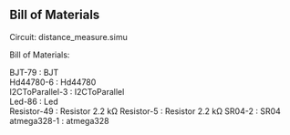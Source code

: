 ## Bill of Materials


Circuit: distance_measure.simu

Bill of Materials:

BJT-79 : BJT   
Hd44780-6 : Hd44780   
I2CToParallel-3 : I2CToParallel   
Led-86 : Led   
Resistor-49 : Resistor 2.2 kΩ
Resistor-5 : Resistor 2.2 kΩ
SR04-2 : SR04   
atmega328-1 : atmega328
